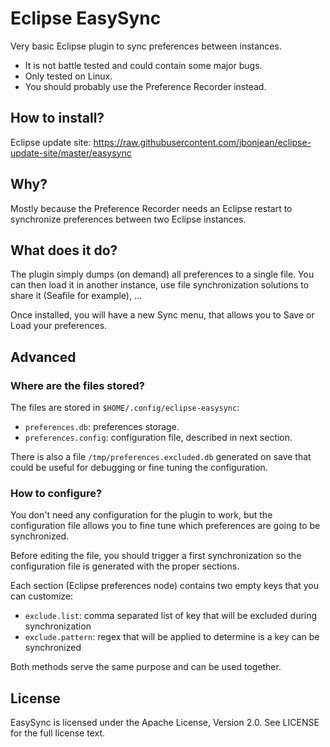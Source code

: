 # Eclipse EasySync

Very basic Eclipse plugin to sync preferences between instances.

 * It is not battle tested and could contain some major bugs.
 * Only tested on Linux.
 * You should probably use the Preference Recorder instead.

## How to install?

Eclipse update site: https://raw.githubusercontent.com/jbonjean/eclipse-update-site/master/easysync

## Why?

Mostly because the Preference Recorder needs an Eclipse restart to synchronize
preferences between two Eclipse instances.

## What does it do?

The plugin simply dumps (on demand) all preferences to a single file. You can
then load it in another instance, use file synchronization solutions to share
it (Seafile for example), ...

Once installed, you will have a new Sync menu, that allows you to Save or Load
your preferences.

## Advanced

### Where are the files stored?

The files are stored in `$HOME/.config/eclipse-easysync`:
 * `preferences.db`: preferences storage.
 * `preferences.config`: configuration file, described in next section.

There is also a file `/tmp/preferences.excluded.db` generated on save that
could be useful for debugging or fine tuning the configuration.

### How to configure?

You don't need any configuration for the plugin to work, but the configuration
file allows you to fine tune which preferences are going to be synchronized.

Before editing the file, you should trigger a first synchronization so the
configuration file is generated with the proper sections.

Each section (Eclipse preferences node) contains two empty keys that you can
customize:
 * `exclude.list`: comma separated list of key that will be excluded during
   synchronization
 * `exclude.pattern`: regex that will be applied to determine is a key can be
   synchronized

Both methods serve the same purpose and can be used together.

## License

EasySync is licensed under the Apache License, Version 2.0. See LICENSE for the full license text.

